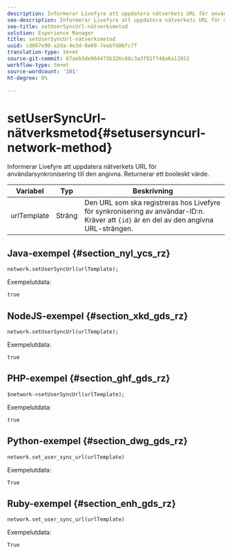 ```yaml
---
description: Informerar Livefyre att uppdatera nätverkets URL för användarsynkronisering till den angivna. Returnerar ett booleskt värde.
seo-description: Informerar Livefyre att uppdatera nätverkets URL för användarsynkronisering till den angivna. Returnerar ett booleskt värde.
seo-title: setUserSyncUrl-nätverksmetod
solution: Experience Manager
title: setUserSyncUrl-nätverksmetod
uuid: cd067e90-a2da-4e3d-8e60-7eabfd86fc7f
translation-type: tm+mt
source-git-commit: 67aeb3de964473b326c88c3a3f81ff48a6a12652
workflow-type: tm+mt
source-wordcount: '101'
ht-degree: 0%

---
```



# setUserSyncUrl-nätverksmetod{#setusersyncurl-network-method}

Informerar Livefyre att uppdatera nätverkets URL för användarsynkronisering till den angivna. Returnerar ett booleskt värde.

| Variabel | Typ | Beskrivning |
|--- |--- |--- |
| urlTemplate | Sträng | Den URL som ska registreras hos Livefyre för synkronisering av användar-ID:n. Kräver att `{id}` är en del av den angivna URL-strängen. |

## Java-exempel {#section_nyl_ycs_rz}

```
network.setUserSyncUrl(urlTemplate); 
```

Exempelutdata:

```
true
```

## NodeJS-exempel {#section_xkd_gds_rz}

```
network.setUserSyncUrl(urlTemplate); 
```

Exempelutdata:

```
true
```

## PHP-exempel {#section_ghf_gds_rz}

```
$network->setUserSyncUrl(urlTemplate); 
```

Exempelutdata:

```
true
```

## Python-exempel {#section_dwg_gds_rz}

```
network.set_user_sync_url(urlTemplate) 
```

Exempelutdata:

```
True
```

## Ruby-exempel {#section_enh_gds_rz}

```
network.set_user_sync_url(urlTemplate) 
```

Exempelutdata:

```
True
```
